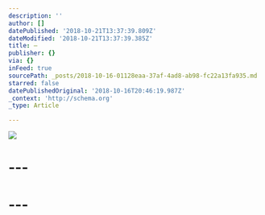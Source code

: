 ```yaml
---
description: ''
author: []
datePublished: '2018-10-21T13:37:39.809Z'
dateModified: '2018-10-21T13:37:39.385Z'
title: —
publisher: {}
via: {}
inFeed: true
sourcePath: _posts/2018-10-16-01128eaa-37af-4ad8-ab98-fc22a13fa935.md
starred: false
datePublishedOriginal: '2018-10-16T20:46:19.987Z'
_context: 'http://schema.org'
_type: Article

---
```

![](https://the-grid-user-content.s3-us-west-2.amazonaws.com/661b7dcd-650b-47c0-8c04-5de283df34c7.jpg)

# ---

# ---
